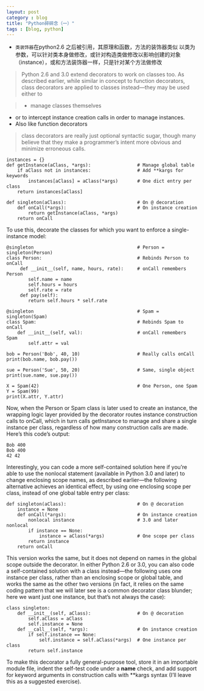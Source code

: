 ```yaml
---
layout: post
category : blog
title: "Python碎碎念（一）"
tags : [blog, python]
---
```



+ `类装饰器`在python2.6 之后被引用，其原理和函数，方法的装饰器类似
以类为参数，可以针对类本身做修改，或针对构造类做修改以影响创建的对象（instance），或和方法装饰器一样，只是针对某个方法做修改

>Python 2.6 and 3.0 extend decorators to work on classes too. As described earlier, while similar in concept to function decorators, class decorators are applied to classes instead—they may be used either to 

>   + manage classes themselves
   + or to intercept instance creation calls in order to manage instances. 
   + Also like function decorators

>class decorators are really just optional syntactic sugar, though many believe that they make a programmer’s intent more obvious and minimize erroneous calls.

    instances = {}
    def getInstance(aClass, *args):                 # Manage global table
        if aClass not in instances:                 # Add **kargs for keywords
            instances[aClass] = aClass(*args)       # One dict entry per class
        return instances[aClass]

    def singleton(aClass):                          # On @ decoration
        def onCall(*args):                          # On instance creation
            return getInstance(aClass, *args)
        return onCall
To use this, decorate the classes for which you want to enforce a single-instance model:

    @singleton                                      # Person = singleton(Person)
    class Person:                                   # Rebinds Person to onCall
         def __init__(self, name, hours, rate):     # onCall remembers Person
            self.name = name
            self.hours = hours
            self.rate = rate
         def pay(self):
            return self.hours * self.rate

    @singleton                                      # Spam = singleton(Spam)
    class Spam:                                     # Rebinds Spam to onCall
        def __init__(self, val):                    # onCall remembers Spam
            self.attr = val

    bob = Person('Bob', 40, 10)                     # Really calls onCall
    print(bob.name, bob.pay())

    sue = Person('Sue', 50, 20)                     # Same, single object
    print(sue.name, sue.pay())

    X = Spam(42)                                    # One Person, one Spam
    Y = Spam(99)
    print(X.attr, Y.attr)
    
    

Now, when the Person or Spam class is later used to create an instance, the wrapping logic layer provided by the decorator routes instance construction calls to onCall, which in turn calls getInstance to manage and share a single instance per class, regardless of how many construction calls are made. Here’s this code’s output:

    Bob 400
    Bob 400
    42 42

Interestingly, you can code a more self-contained solution here if you’re able to use the nonlocal statement (available in Python 3.0 and later) to change enclosing scope names, as described earlier—the following alternative achieves an identical effect, by using one enclosing scope per class, instead of one global table entry per class:

    def singleton(aClass):                          # On @ decoration
        instance = None
        def onCall(*args):                          # On instance creation
            nonlocal instance                       # 3.0 and later nonlocal
            if instance == None:
                instance = aClass(*args)            # One scope per class
            return instance
        return onCall
This version works the same, but it does not depend on names in the global scope outside the decorator. In either Python 2.6 or 3.0, you can also code a self-contained solution with a class instead—the following uses one instance per class, rather than an enclosing scope or global table, and works the same as the other two versions (in fact, it relies on the same coding pattern that we will later see is a common decorator class blunder; here we want just one instance, but that’s not always the case):

    class singleton:
        def __init__(self, aClass):                 # On @ decoration
            self.aClass = aClass
            self.instance = None
        def __call__(self, *args):                  # On instance creation
            if self.instance == None:
                self.instance = self.aClass(*args)  # One instance per class
            return self.instance
To make this decorator a fully general-purpose tool, store it in an importable module file, indent the self-test code under a __name__ check, and add support for keyword arguments in construction calls with **kargs syntax (I’ll leave this as a suggested exercise).
